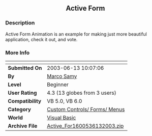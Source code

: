 ﻿<div align="center">

## Active Form


</div>

### Description

Active Form Animation is an example for making just more beautiful application, check it out, and vote.
 
### More Info
 


<span>             |<span>
---                |---
**Submitted On**   |2003-06-13 10:07:06
**By**             |[Marco Samy](https://github.com/Planet-Source-Code/PSCIndex/blob/master/ByAuthor/marco-samy.md)
**Level**          |Beginner
**User Rating**    |4.3 (13 globes from 3 users)
**Compatibility**  |VB 5\.0, VB 6\.0
**Category**       |[Custom Controls/ Forms/  Menus](https://github.com/Planet-Source-Code/PSCIndex/blob/master/ByCategory/custom-controls-forms-menus__1-4.md)
**World**          |[Visual Basic](https://github.com/Planet-Source-Code/PSCIndex/blob/master/ByWorld/visual-basic.md)
**Archive File**   |[Active\_For1600536132003\.zip](https://github.com/Planet-Source-Code/marco-samy-active-form__1-46154/archive/master.zip)








